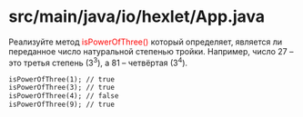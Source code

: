 # src/main/java/io/hexlet/App.java

Реализуйте метод <convert style=color:red> isPowerOfThree() </convert> который определяет, является ли переданное число натуральной степенью тройки. Например, число 27 – это третья степень (3<sup>3</sup>), а 81 – четвёртая (3<sup>4</sup>).

```markdown
isPowerOfThree(1); // true
isPowerOfThree(3); // true
isPowerOfThree(4); // false
isPowerOfThree(9); // true
```